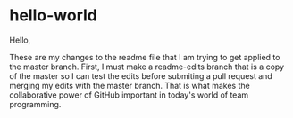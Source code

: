 # hello-world

Hello,

These are my changes to the readme file that I am trying to get applied to the master branch.
First, I must make a readme-edits branch that is a copy of the master so I can test the edits
before submiting a pull request and merging my edits with the master branch. That is what 
makes the collaborative power of GitHub important in today's world of team programming.
